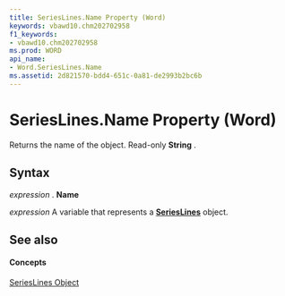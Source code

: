 ```yaml
---
title: SeriesLines.Name Property (Word)
keywords: vbawd10.chm202702958
f1_keywords:
- vbawd10.chm202702958
ms.prod: WORD
api_name:
- Word.SeriesLines.Name
ms.assetid: 2d821570-bdd4-651c-0a81-de2993b2bc6b
---
```



# SeriesLines.Name Property (Word)

Returns the name of the object. Read-only  **String** .


## Syntax

 _expression_ . **Name**

 _expression_ A variable that represents a **[SeriesLines](serieslines-object-word.md)** object.


## See also


#### Concepts


[SeriesLines Object](serieslines-object-word.md)

